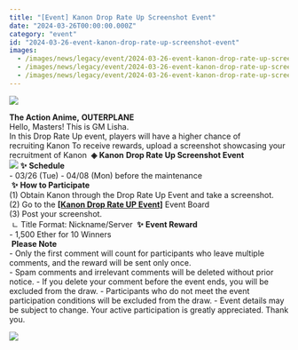 ```yaml
---
title: "[Event] Kanon Drop Rate Up Screenshot Event"
date: "2024-03-26T00:00:00.000Z"
category: "event"
id: "2024-03-26-event-kanon-drop-rate-up-screenshot-event"
images:
  - /images/news/legacy/event/2024-03-26-event-kanon-drop-rate-up-screenshot-event/efafabfdb9ec4fc28ad31e883e89085c.webp
  - /images/news/legacy/event/2024-03-26-event-kanon-drop-rate-up-screenshot-event/4a372462c8784665bc3c347238ad6be4_002.webp
  - /images/news/legacy/event/2024-03-26-event-kanon-drop-rate-up-screenshot-event/a05779cb62634876a1bf63d7e98df0f5.webp
---
```


![](/images/news/legacy/event/2024-03-26-event-kanon-drop-rate-up-screenshot-event/efafabfdb9ec4fc28ad31e883e89085c.webp)  

**The Action Anime,** **OUTERPLANE**  
Hello, Masters! This is GM Lisha.  
In this Drop Rate Up event, players will have a higher chance of recruiting Kanon To receive rewards, upload a screenshot showcasing your recruitment of Kanon  **◈** **Kanon** **Drop Rate Up Screenshot Event  
![](/images/news/legacy/event/2024-03-26-event-kanon-drop-rate-up-screenshot-event/4a372462c8784665bc3c347238ad6be4_002.webp)** **✨** **Schedule**  
\- 03/26 (Tue) - 04/08 (Mon) before the maintenance  
 **✨** **How to Participate**  
(1) Obtain Kanon through the Drop Rate Up Event and take a screenshot.  
(2) Go to the **[\[Kanon Drop Rate UP Event\]](https://page.onstove.com/outerplane/en/list/127293)** Event Board  
(3) Post your screenshot.  
 ㄴ Title Format: Nickname/Server  **✨** **Event Reward**  
\- 1,500 Ether for 10 Winners  
 **Please Note**  
\- Only the first comment will count for participants who leave multiple comments, and the reward will be sent only once.  
\- Spam comments and irrelevant comments will be deleted without prior notice. - If you delete your comment before the event ends, you will be excluded from the draw. - Participants who do not meet the event participation conditions will be excluded from the draw. - Event details may be subject to change. Your active participation is greatly appreciated. Thank you.

![](/images/news/legacy/event/2024-03-26-event-kanon-drop-rate-up-screenshot-event/a05779cb62634876a1bf63d7e98df0f5.webp)
